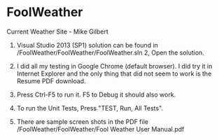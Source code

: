 FoolWeather
===========

Current Weather Site - Mike Gilbert

1.  Visual Studio 2013 (SP1) solution can be found in /FoolWeather/FoolWeather/FoolWeather.sln
2,  Open the solution.
3.  I did all my testing in Google Chrome (default browser).  I did try it in Internet Explorer and the only thing that did not seem to work is the Resume PDF download.
4.  Press Ctrl-F5 to run it.  F5 to Debug it should also work.
5.  To run the Unit Tests, Press "TEST, Run, All Tests".

6.  There are sample screen shots in the PDF file /FoolWeather/FoolWeather/Fool Weather User Manual.pdf




